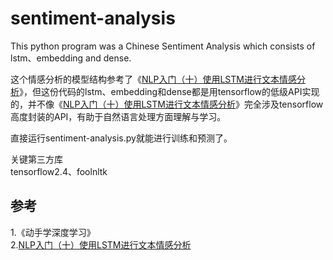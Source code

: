# sentiment-analysis
This python program was a Chinese Sentiment Analysis which consists of lstm、embedding and dense.

这个情感分析的模型结构参考了《[NLP入门（十）使用LSTM进行文本情感分析](https://www.jianshu.com/p/b5f03ece4e50)》，但这份代码的lstm、embedding和dense都是用tensorflow的低级API实现的，并不像《[NLP入门（十）使用LSTM进行文本情感分析](https://www.jianshu.com/p/b5f03ece4e50)》完全涉及tensorflow高度封装的API，有助于自然语言处理方面理解与学习。  

直接运行sentiment-analysis.py就能进行训练和预测了。  

关键第三方库  
tensorflow2.4、foolnltk

参考  
-
1.《动手学深度学习》  
2.[NLP入门（十）使用LSTM进行文本情感分析](https://www.jianshu.com/p/b5f03ece4e50) 
